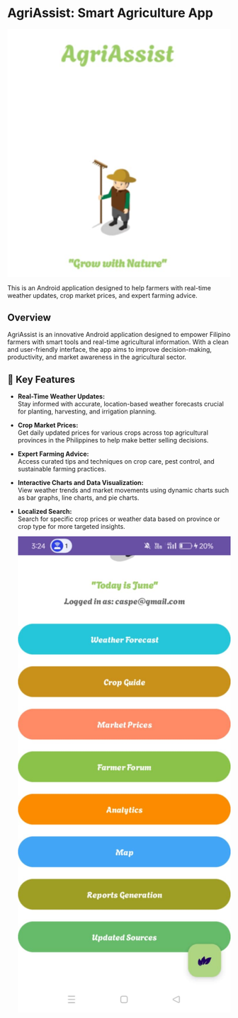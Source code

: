 # AgriAssist: Smart Agriculture App


<div align="center">
  <img src="https://raw.githubusercontent.com/ragnvindr08/AgriAssistApp/refs/heads/master/Annotation%202025-06-26%20033207.png" alt="App Screenshot" width="600">
</div>

This is an Android application designed to help farmers with real-time weather updates, crop market prices, and expert farming advice.
## Overview

AgriAssist is an innovative Android application designed to empower Filipino farmers with smart tools and real-time agricultural information. With a clean and user-friendly interface, the app aims to improve decision-making, productivity, and market awareness in the agricultural sector.

## 🌾 Key Features

- **Real-Time Weather Updates:**  
  Stay informed with accurate, location-based weather forecasts crucial for planting, harvesting, and irrigation planning.

- **Crop Market Prices:**  
  Get daily updated prices for various crops across top agricultural provinces in the Philippines to help make better selling decisions.

- **Expert Farming Advice:**  
  Access curated tips and techniques on crop care, pest control, and sustainable farming practices.

- **Interactive Charts and Data Visualization:**  
  View weather trends and market movements using dynamic charts such as bar graphs, line charts, and pie charts.

- **Localized Search:**  
  Search for specific crop prices or weather data based on province or crop type for more targeted insights.

  <div align="center">
  <img src=" https://raw.githubusercontent.com/ragnvindr08/AgriAssistApp/refs/heads/master/45dc8486-265e-45e3-bc48-dbf01256220c.jpg" alt="App Screenshot" width="600">
</div>

 
